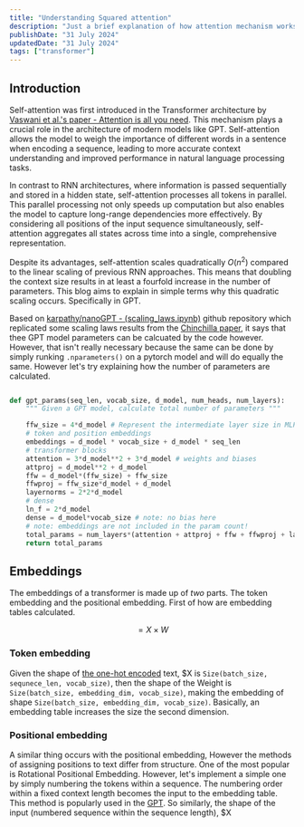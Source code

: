 ```yaml
---
title: "Understanding Squared attention"
description: "Just a brief explanation of how attention mechanism works. As well as the quadratic scaling of attention."
publishDate: "31 July 2024"
updatedDate: "31 July 2024"
tags: ["transformer"]
---
```



## Introduction

Self-attention was first introduced in the Transformer architecture by  [Vaswani et al.'s paper - Attention is all you need](https://arxiv.org/abs/1706.03762). This mechanism plays a crucial role in the architecture of modern models like GPT. Self-attention allows the model to weigh the importance of different words in a sentence when encoding a sequence, leading to more accurate context understanding and improved performance in natural language processing tasks.

In contrast to RNN architectures, where information is passed sequentially and stored in a hidden state, self-attention processes all tokens in parallel. This parallel processing not only speeds up computation but also enables the model to capture long-range dependencies more effectively. By considering all positions of the input sequence simultaneously, self-attention aggregates all states across time into a single, comprehensive representation.

Despite its advantages, self-attention scales quadratically $O(n^2)$ compared to the linear scaling of previous RNN approaches. This means that doubling the context size results in at least a fourfold increase in the number of parameters. This blog aims to explain in simple terms why this quadratic scaling occurs. Specifically in GPT.

Based on [karpathy/nanoGPT - (scaling_laws.ipynb)](#) github repository which replicated some scaling laws results from the [Chinchilla paper](#), it says that thee GPT model parameters can be calcuated by the code however. However, that isn't really necessary because the same can be done by simply runking `.nparameters()` on a pytorch model and will do equally the same. However let's try explaining how the number of parameters are calculated.

```python

def gpt_params(seq_len, vocab_size, d_model, num_heads, num_layers):
    """ Given a GPT model, calculate total number of parameters """

    ffw_size = 4*d_model # Represent the intermediate layer size in MLP. in GPT the number of intermediate features is always 4*d_model.
    # token and position embeddings
    embeddings = d_model * vocab_size + d_model * seq_len
    # transformer blocks
    attention = 3*d_model**2 + 3*d_model # weights and biases
    attproj = d_model**2 + d_model
    ffw = d_model*(ffw_size) + ffw_size
    ffwproj = ffw_size*d_model + d_model
    layernorms = 2*2*d_model
    # dense
    ln_f = 2*d_model
    dense = d_model*vocab_size # note: no bias here
    # note: embeddings are not included in the param count!
    total_params = num_layers*(attention + attproj + ffw + ffwproj + layernorms) + ln_f + dense
    return total_params

```

## Embeddings

The embeddings of a transformer is made up of _two_ parts. The token embedding and the positional embedding. First of how are embedding tables calculated.

$$
 = X \times W
$$

### Token embedding

Given the shape of [the one-hot encoded](https://en.wikipedia.org/wiki/One-hot) text, $X is `Size(batch_size, sequnece_len, vocab_size)`, then the shape of the Weight is `Size(batch_size, embedding_dim, vocab_size)`, making the embedding of shape `Size(batch_size, embedding_dim, vocab_size)`. Basically, an embedding table increases the size the second dimension.

### Positional embedding

A similar thing occurs with the positional embedding, However the methods of assigning positions to text differ from structure. One of the most popular is Rotational Positional Embedding. However, let's implement a simple one by simply numbering the tokens within a sequence. The numbering order within a fixed context length becomes the input to the embedding table. This method is popularly used in the [GPT](https://arxiv.org/abs/2005.14165). So similarly, the shape of the input (numbered sequence within the sequence length), $X
